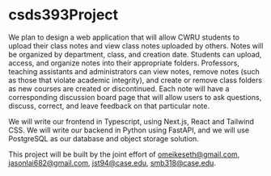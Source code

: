 ﻿# csds393Project

We plan to design a web application that will allow CWRU students to upload their class notes and view class notes uploaded by others. Notes will be organized by department, class, and creation date. Students can upload, access, and organize notes into their appropriate folders. Professors, teaching assistants and administrators can view notes, remove notes (such as those that violate academic integrity), and create or remove class folders as new courses are created or discontinued. Each note will have a corresponding discussion board page that will allow users to ask questions, discuss, correct, and leave feedback on that particular note.

We will write our frontend in Typescript, using Next.js, React and Tailwind CSS. We will write our backend in Python using FastAPI, and we will use PostgreSQL as our database and object storage solution.

This project will be built by the joint effort of omeikeseth@gmail.com, jasonlai682@gmail.com, jst94@case.edu, smb318@case.edu.


